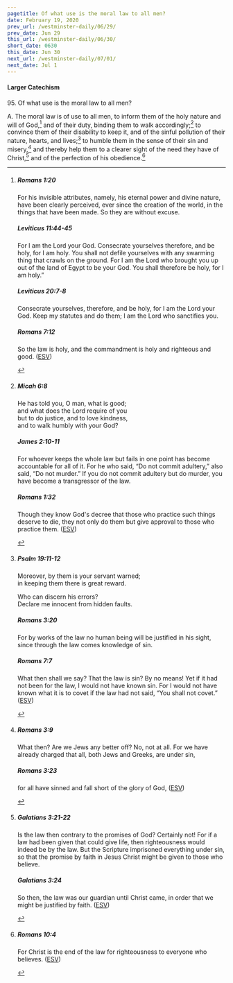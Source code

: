 ```yaml
---
pagetitle: Of what use is the moral law to all men?
date: February 19, 2020
prev_url: /westminster-daily/06/29/
prev_date: Jun 29
this_url: /westminster-daily/06/30/
short_date: 0630
this_date: Jun 30
next_url: /westminster-daily/07/01/
next_date: Jul 1
---
```


#### Larger Catechism

95\. Of what use is the moral law to all men?

A. The moral law is of use to all men, to inform them of the holy nature and will of God,[^fnref:wlc1] and of their duty, binding them to walk accordingly;[^fnref:wlc2] to convince them of their disability to keep it, and of the sinful pollution of their nature, hearts, and lives;[^fnref:wlc3] to humble them in the sense of their sin and misery,[^fnref:wlc4] and thereby help them to a clearer sight of the need they have of Christ,[^fnref:wlc5] and of the perfection of his obedience.[^fnref:wlc6]


[^fnref:wlc1]: <div class="esv"><h5>Romans 1:20</h5> <div class="esv-text"><p id="p45001020.01-1">For his invisible attributes, namely, his eternal power and divine nature, have been clearly perceived, ever since the creation of the world, in the things that have been made. So they are without excuse.</p> </div><h5>Leviticus 11:44-45</h5> <div class="esv-text"><p id="p03011044.01-2">For I am the <span class="small-caps">Lord</span> your God. Consecrate yourselves therefore, and be holy, for I am holy. You shall not defile yourselves with any swarming thing that crawls on the ground. For I am the <span class="small-caps">Lord</span> who brought you up out of the land of Egypt to be your God. You shall therefore be holy, for I am holy.&#8221;</p> </div><h5>Leviticus 20:7-8</h5> <div class="esv-text"><p id="p03020007.01-3">Consecrate yourselves, therefore, and be holy, for I am the <span class="small-caps">Lord</span> your God. Keep my statutes and do them; I am the <span class="small-caps">Lord</span> who sanctifies you.</p> </div><h5>Romans 7:12</h5> <div class="esv-text"><p id="p45007012.01-4">So the law is holy, and the commandment is holy and righteous and good.  (<a href="http://www.esv.org" class="copyright">ESV</a>)</p> </div> </div>

[^fnref:wlc2]: <div class="esv"><h5>Micah 6:8</h5> <div class="esv-text"><div class="block-indent"> <p class="line-group" id="p33006008.01-1">He has told you, O man, what is good;<br /> <span class="indent"></span>and what does the <span class="small-caps">Lord</span> require of you<br /> but to do justice, and to love kindness,<br /> <span class="indent"></span>and to walk humbly with your God?</p> </div> </div><h5>James 2:10-11</h5> <div class="esv-text"><p id="p59002010.01-2">For whoever keeps the whole law but fails in one point has become accountable for all of it. For he who said, &#8220;Do not commit adultery,&#8221; also said, &#8220;Do not murder.&#8221; If you do not commit adultery but do murder, you have become a transgressor of the law.</p> </div><h5>Romans 1:32</h5> <div class="esv-text"><p id="p45001032.01-3">Though they know God's decree that those who practice such things deserve to die, they not only do them but give approval to those who practice them.  (<a href="http://www.esv.org" class="copyright">ESV</a>)</p> </div> </div>

[^fnref:wlc3]: <div class="esv"><h5>Psalm 19:11-12</h5> <div class="esv-text"><div class="block-indent"> <p class="line-group" id="p19019011.01-1">Moreover, by them is your servant warned;<br /> <span class="indent"></span>in keeping them there is great reward.</p>  <p class="line-group" id="p19019012.01-1">Who can discern his errors?<br /> <span class="indent"></span>Declare me innocent from hidden faults.</p> </div> </div><h5>Romans 3:20</h5> <div class="esv-text"><p id="p45003020.01-2">For by works of the law no human being will be justified in his sight, since through the law comes knowledge of sin.</p> </div><h5>Romans 7:7</h5> <div class="esv-text"> <p id="p45007007.05-3">What then shall we say? That the law is sin? By no means! Yet if it had not been for the law, I would not have known sin. For I would not have known what it is to covet if the law had not said, &#8220;You shall not covet.&#8221;  (<a href="http://www.esv.org" class="copyright">ESV</a>)</p> </div> </div>

[^fnref:wlc4]: <div class="esv"><h5>Romans 3:9</h5> <div class="esv-text"> <p id="p45003009.05-1">What then? Are we Jews any better off? No, not at all. For we have already charged that all, both Jews and Greeks, are under sin,</p> </div><h5>Romans 3:23</h5> <div class="esv-text"><p id="p45003023.01-2">for all have sinned and fall short of the glory of God,  (<a href="http://www.esv.org" class="copyright">ESV</a>)</p> </div> </div>

[^fnref:wlc5]: <div class="esv"><h5>Galatians 3:21-22</h5> <div class="esv-text"><p id="p48003021.01-1">Is the law then contrary to the promises of God? Certainly not! For if a law had been given that could give life, then righteousness would indeed be by the law. But the Scripture imprisoned everything under sin, so that the promise by faith in Jesus Christ might be given to those who believe.</p> </div><h5>Galatians 3:24</h5> <div class="esv-text"><p id="p48003024.01-2">So then, the law was our guardian until Christ came, in order that we might be justified by faith.  (<a href="http://www.esv.org" class="copyright">ESV</a>)</p> </div> </div>

[^fnref:wlc6]: <div class="esv"><h5>Romans 10:4</h5> <div class="esv-text"><p id="p45010004.01-1">For Christ is the end of the law for righteousness to everyone who believes.  (<a href="http://www.esv.org" class="copyright">ESV</a>)</p> </div> </div>

